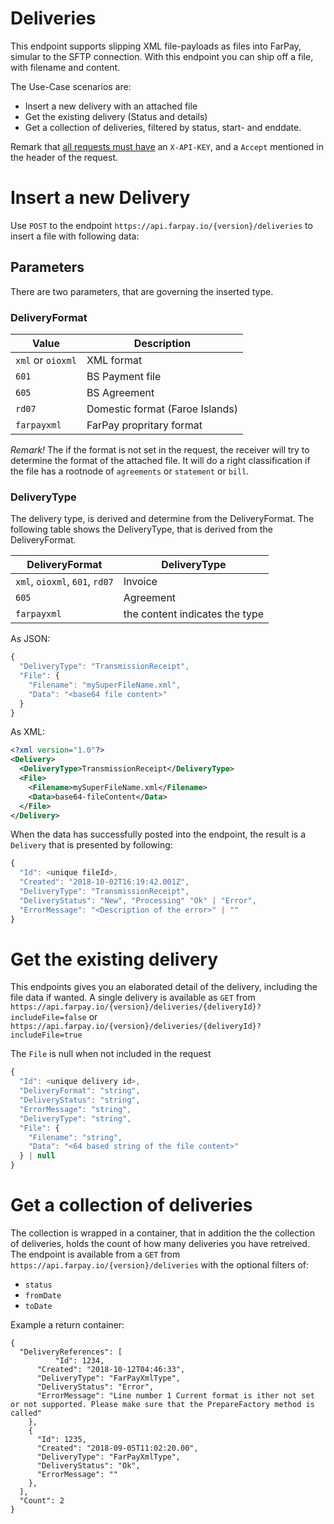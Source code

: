 # Deliveries
This endpoint supports slipping XML file-payloads as files into FarPay, simular to the SFTP connection.
With this endpoint you can ship off a file, with filename and content.

The Use-Case scenarios are:
* Insert a new delivery with an attached file
* Get the existing delivery (Status and details)
* Get a collection of deliveries, filtered by status, start- and enddate.


Remark that [all requests must have](../Common/Readme) an `X-API-KEY`, and a `Accept` mentioned in the header of the request.

# Insert a new Delivery
Use `POST` to the endpoint `https://api.farpay.io/{version}/deliveries` to insert a file with following data:

## Parameters
There are two parameters, that are governing the inserted type.

### DeliveryFormat
| Value               | Description                     |
|---------------------|---------------------------------|
| `xml`  or  `oioxml` | XML format                      |
| `601`               | BS Payment file                 |
| `605`               | BS Agreement                    |
| `rd07`              | Domestic format (Faroe Islands) |
| `farpayxml`         | FarPay propritary format        |

*Remark!* The if the format is not set in the request, the receiver will try to determine the format of the attached file.
It will do a right classification if the file has a rootnode of `agreements` or `statement` or `bill`.

### DeliveryType
The delivery type, is derived and determine from the DeliveryFormat.
The following table shows the DeliveryType, that is derived from the DeliveryFormat.

| DeliveryFormat                 | DeliveryType                   |
|--------------------------------|--------------------------------|
| `xml`, `oioxml`, `601`, `rd07` | Invoice                        |
| `605`                          | Agreement                      |
| `farpayxml`                    | the content indicates the type |




As JSON:
```javascript
{
  "DeliveryType": "TransmissionReceipt",
  "File": {
    "Filename": "mySuperFileName.xml",
    "Data": "<base64 file content>"
  }
}
```

As XML:
```xml
<?xml version="1.0"?>
<Delivery>
  <DeliveryType>TransmissionReceipt</DeliveryType>
  <File>
    <Filename>mySuperFileName.xml</Filename>
    <Data>base64-fileContent</Data>
  </File>
</Delivery>
```

When the data has successfully posted into the endpoint, the result is a ```Delivery``` that is presented by following:

```javascript
{
  "Id": <unique fileId>,
  "Created": "2018-10-02T16:19:42.001Z",
  "DeliveryType": "TransmissionReceipt",
  "DeliveryStatus": "New", "Processing" "Ok" | "Error",
  "ErrorMessage": "<Description of the error>" | ""
}
```

# Get the existing delivery
This endpoints gives you an elaborated detail of the delivery, including the file data if wanted.
A single delivery is available as `GET` from `https://api.farpay.io/{version}/deliveries/{deliveryId}?includeFile=false` or 
`https://api.farpay.io/{version}/deliveries/{deliveryId}?includeFile=true`

The ```File``` is null when not included in the request

```javascript
{
  "Id": <unique delivery id>,
  "DeliveryFormat": "string",
  "DeliveryStatus": "string",
  "ErrorMessage": "string",
  "DeliveryType": "string",
  "File": {
    "Filename": "string",
    "Data": "<64 based string of the file content>" 
  } | null
}
```

# Get a collection of deliveries
The collection is wrapped in a container, that in addition the the collection of deliveries, holds the
count of how many deliveries you have retreived.
The endpoint is available from a `GET` from `https://api.farpay.io/{version}/deliveries`
with the optional filters of:
* `status`
* `fromDate`
* `toDate`

Example a return container:

```
{
  "DeliveryReferences": [
          "Id": 1234,
      "Created": "2018-10-12T04:46:33",
      "DeliveryType": "FarPayXmlType",
      "DeliveryStatus": "Error",
      "ErrorMessage": "Line number 1 Current format is ither not set or not supported. Please make sure that the PrepareFactory method is called"
    },
    {
      "Id": 1235,
      "Created": "2018-09-05T11:02:20.00",
      "DeliveryType": "FarPayXmlType",
      "DeliveryStatus": "Ok",
      "ErrorMessage": ""
    },
  ],
  "Count": 2
}
```
